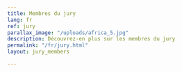 ```yaml
---
title: Membres du jury
lang: fr
ref: jury
parallax_image: "/uploads/africa_5.jpg"
description: Découvrez-en plus sur les membres du jury
permalink: "/fr/jury.html"
layout: jury_members

---
```

